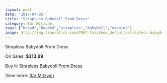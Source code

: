 ```yaml
---
layout: post
date: '2017-07-02'
title: "Strapless Babydoll Prom Dress"
category: Bar Mitzvah
tags: ["brand","beaded","strapless","babydoll","evening"]
image: http://img.transblink.com/2967-thickbox_default/strapless-babydoll-prom-dress.jpg
---
```

Strapless Babydoll Prom Dress

On Sales: **$313.99**
<a href="https://www.transblink.com/en/bar-mitzvah/942-strapless-babydoll-prom-dress.html"><amp-img layout="responsive" width="600" height="600" src="//img.transblink.com/2967-thickbox_default/strapless-babydoll-prom-dress.jpg" alt="Strapless Babydoll Prom Dress 0" /></a>
<a href="https://www.transblink.com/en/bar-mitzvah/942-strapless-babydoll-prom-dress.html"><amp-img layout="responsive" width="600" height="600" src="//img.transblink.com/2971-thickbox_default/strapless-babydoll-prom-dress.jpg" alt="Strapless Babydoll Prom Dress 1" /></a>
<a href="https://www.transblink.com/en/bar-mitzvah/942-strapless-babydoll-prom-dress.html"><amp-img layout="responsive" width="600" height="600" src="//img.transblink.com/2970-thickbox_default/strapless-babydoll-prom-dress.jpg" alt="Strapless Babydoll Prom Dress 2" /></a>
<a href="https://www.transblink.com/en/bar-mitzvah/942-strapless-babydoll-prom-dress.html"><amp-img layout="responsive" width="600" height="600" src="//img.transblink.com/2969-thickbox_default/strapless-babydoll-prom-dress.jpg" alt="Strapless Babydoll Prom Dress 3" /></a>
<a href="https://www.transblink.com/en/bar-mitzvah/942-strapless-babydoll-prom-dress.html"><amp-img layout="responsive" width="600" height="600" src="//img.transblink.com/2968-thickbox_default/strapless-babydoll-prom-dress.jpg" alt="Strapless Babydoll Prom Dress 4" /></a>

Buy it: [Strapless Babydoll Prom Dress](https://www.transblink.com/en/bar-mitzvah/942-strapless-babydoll-prom-dress.html "Strapless Babydoll Prom Dress")

View more: [Bar Mitzvah](https://www.transblink.com/en/2-bar-mitzvah "Bar Mitzvah")